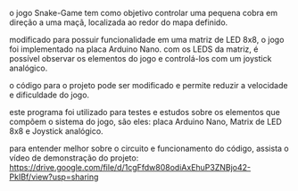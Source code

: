 o jogo Snake-Game tem como objetivo controlar uma pequena cobra em direção a uma maçã, localizada ao redor do mapa definido.

modificado para possuir funcionalidade em uma matriz de LED 8x8, o jogo foi implementado na placa Arduino Nano.
com os LEDS da matriz, é possível observar os elementos do jogo e controlá-los com um joystick analógico.

o código para o projeto pode ser modificado e permite reduzir a velocidade e dificuldade do jogo.

este programa foi utilizado para testes e estudos sobre os elementos que compõem o sistema do jogo, 
são eles: placa Arduino Nano, Matrix de LED 8x8 e Joystick analógico. 

para entender melhor sobre o circuito e funcionamento do código, assista o vídeo de demonstração do projeto:
https://drive.google.com/file/d/1cgFfdw808odiAxEhuP3ZNBjo42-PkIBf/view?usp=sharing
